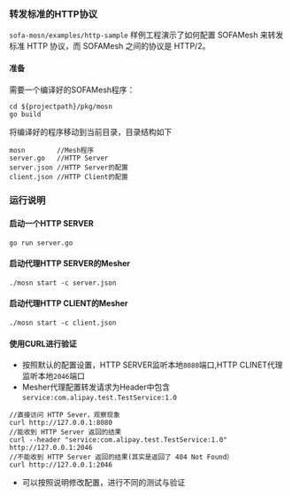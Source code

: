 ### 转发标准的HTTP协议
`sofa-mosn/examples/http-sample` 样例工程演示了如何配置 SOFAMesh 来转发标准 HTTP 协议，而 SOFAMesh 之间的协议是 HTTP/2。
#### 准备
需要一个编译好的SOFAMesh程序：
````
cd ${projectpath}/pkg/mosn
go build
````
将编译好的程序移动到当前目录，目录结构如下
````
mosn        //Mesh程序
server.go   //HTTP Server
server.json //HTTP Server的配置
client.json //HTTP Client的配置
````

### 运行说明
#### 启动一个HTTP SERVER
````
go run server.go
````
#### 启动代理HTTP SERVER的Mesher
````
./mosn start -c server.json
````
#### 启动代理HTTP CLIENT的Mesher
````
./mosn start -c client.json
````
#### 使用CURL进行验证
- 按照默认的配置设置，HTTP SERVER监听本地`8080`端口,HTTP CLINET代理监听本地`2046`端口
- Mesher代理配置转发请求为Header中包含`service:com.alipay.test.TestService:1.0`
````
//直接访问 HTTP Sever，观察现象
curl http://127.0.0.1:8080
//能收到 HTTP Server 返回的结果
curl --header "service:com.alipay.test.TestService:1.0" http://127.0.0.1:2046
//不能收到 HTTP Server 返回的结果(其实是返回了 404 Not Found）
curl http://127.0.0.1:2046
````
- 可以按照说明修改配置，进行不同的测试与验证



